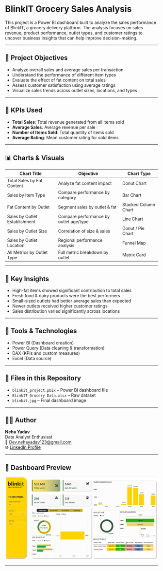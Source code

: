 # BlinkIT Grocery Sales Analysis

This project is a Power BI dashboard built to analyze the sales performance of BlinkIT, a grocery delivery platform. The analysis focuses on sales revenue, product performance, outlet types, and customer ratings to uncover business insights that can help improve decision-making.

---

## 📌 Project Objectives

- Analyze overall sales and average sales per transaction
- Understand the performance of different item types
- Evaluate the effect of fat content on total sales
- Assess customer satisfaction using average ratings
- Visualize sales trends across outlet sizes, locations, and types

---

## 🧮 KPIs Used

- **Total Sales**: Total revenue generated from all items sold  
- **Average Sales**: Average revenue per sale  
- **Number of Items Sold**: Total quantity of items sold  
- **Average Rating**: Mean customer rating for sold items

---

## 📊 Charts & Visuals

| Chart Title | Objective | Chart Type |
|-------------|-----------|------------|
| Total Sales by Fat Content | Analyze fat content impact | Donut Chart |
| Sales by Item Type | Compare performance by category | Bar Chart |
| Fat Content by Outlet | Segment sales by outlet & fat | Stacked Column Chart |
| Sales by Outlet Establishment | Compare performance by outlet age/type | Line Chart |
| Sales by Outlet Size | Correlation of size & sales | Donut / Pie Chart |
| Sales by Outlet Location | Regional performance analysis | Funnel Map |
| All Metrics by Outlet Type | Full metric breakdown by outlet | Matrix Card |

---

## 📌 Key Insights

- High-fat items showed significant contribution to total sales
- Fresh food & dairy products were the best performers
- Small-sized outlets had better average sales than expected
- Newer outlets received higher customer ratings
- Sales distribution varied significantly across locations

---

## 🧰 Tools & Technologies

- Power BI (Dashboard creation)
- Power Query (Data cleaning & transformation)
- DAX (KPIs and custom measures)
- Excel (Data source)

---

## 📁 Files in this Repository

- `blinkit_project.pbix` – Power BI dashboard file
- `BlinkIT Grocery Data.xlsx` – Raw dataset
- `blinkit.jpg` – Final dashboard image

---

## 🧑‍💻 Author

**Neha Yadav**  
Data Analyst Enthusiast  
📧 Dev.nehayadav123@gmail.com  
🌐 [LinkedIn Profile](https://www.linkedin.com/in/neha-yadav-428092228)

---

## 📸 Dashboard Preview

![Dashboard View](blinkit.jpg)

---




